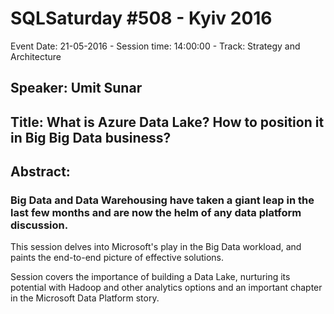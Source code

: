 # SQLSaturday #508 - Kyiv 2016
Event Date: 21-05-2016 - Session time: 14:00:00 - Track: Strategy and Architecture
## Speaker: Umit Sunar
## Title: What is Azure Data Lake? How to position it in Big Big Data business?
## Abstract:
### Big Data and Data Warehousing have taken a giant leap in the last few months and are now the helm of any data platform discussion.

This session delves into Microsoft's play in the Big Data workload, and paints the end-to-end picture of effective solutions. 

Session covers the importance of building a Data Lake, nurturing its potential with Hadoop and other analytics options and an important chapter in the Microsoft Data Platform story.
